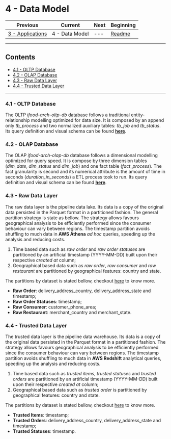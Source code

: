 # 4 - Data Model

| Previous                              | Current        | Next | Beginning              |
| ------------------------------------- | -------------- | ---- | ---------------------- |
| [3 - Applications](3-Applications.md) | 4 - Data Model | ---  | [Readme](../README.md) |

---

## Contents

- [4.1 - OLTP Database](#41---oltp-database)
- [4.2 - OLAP Database](#42---olap-database)
- [4.3 - Raw Data Layer](#43---raw-data-layer)
- [4.4 - Trusted Data Layer](#44---trusted-data-layer)

---

### <a></a>4.1 - OLTP Database

The OLTP *ifood-arch-oltp-db* database follows a traditional entity-relationship modelling optimized for data size. It 
is composed by an append only *tb_process* and two normalized auxiliary tables: *tb_job* and *tb_status*. Its query 
definition and visual schema can be found **[here](https://github.com/andre-marcos-perez/ifood-arch-infra/tree/master/database/aws-rds)**.

### <a></a>4.2 - OLAP Database

The OLAP *ifood-arch-olap-db* database follows a dimensional modelling optimized for query speed. It is compose by three
dimension tables (*dim_date*, *dim_status* and *dim_job*) and one fact table (*fact_process*). The fact granularity is 
second and its numerical attribute is the amount of time in seconds (*duration_in_seconds*) a ETL process took to run. 
Its query definition and visual schema can be found **[here](https://github.com/andre-marcos-perez/ifood-arch-infra/tree/master/database/aws-rds)**.

### <a></a>4.3 - Raw Data Layer

The raw data layer is the pipeline data lake. Its data is a copy of the original data persisted in the Parquet format in
a partitioned fashion. The general partition strategy is state as bellow. The strategy allows favours geographical analysis 
to be efficiently performed since the consumer behaviour can vary between regions. The timestamp partition avoids 
shuffling to much data in **AWS Athena** *ad hoc* queries, speeding up the analysis and reducing costs.

1. Time based data such as *raw order* and *raw order statuses* are partitioned by an artificial timestamp (YYYY-MM-DD) 
built upon their respective *created at* column;
2. Geographical based data such as *raw order*, *raw consumer* and *raw restaurant* are partitioned by geographical 
features: country and state.

The partitions by dataset is stated bellow, checkout [here](https://github.com/andre-marcos-perez/ifood-arch-emr-etl/blob/master/docs/jobs.md) 
to know more.

- **Raw Order**: delivery_address_country, delivery_address_state and timestamp;
- **Raw Order Statuses**: timestamp;
- **Raw Consumer**: customer_phone_area;
- **Raw Restaurant**: merchant_country and merchant_state.

### <a></a>4.4 - Trusted Data Layer

The trusted data layer is the pipeline data warehouse. Its data is a copy of the original data persisted in the Parquet 
format in a partitioned fashion. The strategy allows favours geographical analysis to be efficiently performed since the 
consumer behaviour can vary between regions. The timestamp partition avoids shuffling to much data in **AWS Redshift** 
analytical queries, speeding up the analysis and reducing costs.

1. Time based data such as *trusted items*, *trusted statuses* and *trusted orders* are partitioned by an artificial 
timestamp (YYYY-MM-DD) built upon their respective *created at* column;
2. Geographical based data such as *trusted order* is partitioned by geographical features: country and state.

The partitions by dataset is stated bellow, checkout [here](https://github.com/andre-marcos-perez/ifood-arch-emr-etl/blob/master/docs/jobs.md) 
to know more.

- **Trusted Items**: timestamp;
- **Trusted Orders**: delivery_address_country, delivery_address_state and timestamp;
- **Trusted Statuses**: timestamp.
